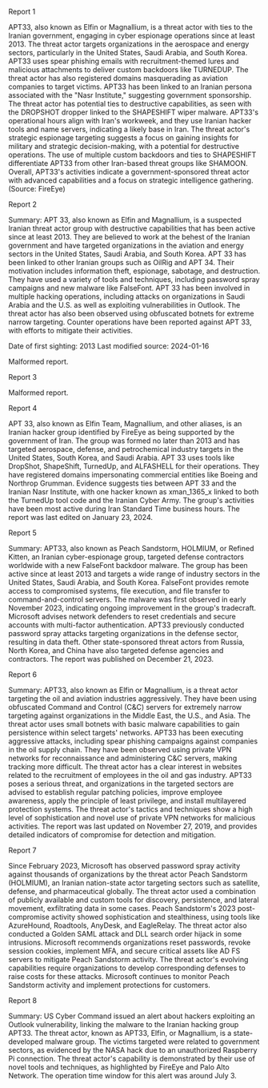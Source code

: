 
Report 1

APT33, also known as Elfin or Magnallium, is a threat actor with ties to the Iranian government, engaging in cyber espionage operations since at least 2013. The threat actor targets organizations in the aerospace and energy sectors, particularly in the United States, Saudi Arabia, and South Korea. APT33 uses spear phishing emails with recruitment-themed lures and malicious attachments to deliver custom backdoors like TURNEDUP. The threat actor has also registered domains masquerading as aviation companies to target victims. APT33 has been linked to an Iranian persona associated with the "Nasr Institute," suggesting government sponsorship. The threat actor has potential ties to destructive capabilities, as seen with the DROPSHOT dropper linked to the SHAPESHIFT wiper malware. APT33's operational hours align with Iran's workweek, and they use Iranian hacker tools and name servers, indicating a likely base in Iran. The threat actor's strategic espionage targeting suggests a focus on gaining insights for military and strategic decision-making, with a potential for destructive operations. The use of multiple custom backdoors and ties to SHAPESHIFT differentiate APT33 from other Iran-based threat groups like SHAMOON. Overall, APT33's activities indicate a government-sponsored threat actor with advanced capabilities and a focus on strategic intelligence gathering. (Source: FireEye)





Report 2

Summary:
APT 33, also known as Elfin and Magnallium, is a suspected Iranian threat actor group with destructive capabilities that has been active since at least 2013. They are believed to work at the behest of the Iranian government and have targeted organizations in the aviation and energy sectors in the United States, Saudi Arabia, and South Korea. APT 33 has been linked to other Iranian groups such as OilRig and APT 34. Their motivation includes information theft, espionage, sabotage, and destruction. They have used a variety of tools and techniques, including password spray campaigns and new malware like FalseFont. APT 33 has been involved in multiple hacking operations, including attacks on organizations in Saudi Arabia and the U.S. as well as exploiting vulnerabilities in Outlook. The threat actor has also been observed using obfuscated botnets for extreme narrow targeting. Counter operations have been reported against APT 33, with efforts to mitigate their activities. 

Date of first sighting: 2013
Last modified source: 2024-01-16

Malformed report.





Report 3

Malformed report.





Report 4

APT 33, also known as Elfin Team, Magnallium, and other aliases, is an Iranian hacker group identified by FireEye as being supported by the government of Iran. The group was formed no later than 2013 and has targeted aerospace, defense, and petrochemical industry targets in the United States, South Korea, and Saudi Arabia. APT 33 uses tools like DropShot, ShapeShift, TurnedUp, and ALFASHELL for their operations. They have registered domains impersonating commercial entities like Boeing and Northrop Grumman. Evidence suggests ties between APT 33 and the Iranian Nasr Institute, with one hacker known as xman_1365_x linked to both the TurnedUp tool code and the Iranian Cyber Army. The group's activities have been most active during Iran Standard Time business hours. The report was last edited on January 23, 2024.





Report 5

Summary:
APT33, also known as Peach Sandstorm, HOLMIUM, or Refined Kitten, an Iranian cyber-espionage group, targeted defense contractors worldwide with a new FalseFont backdoor malware. The group has been active since at least 2013 and targets a wide range of industry sectors in the United States, Saudi Arabia, and South Korea. FalseFont provides remote access to compromised systems, file execution, and file transfer to command-and-control servers. The malware was first observed in early November 2023, indicating ongoing improvement in the group's tradecraft. Microsoft advises network defenders to reset credentials and secure accounts with multi-factor authentication. APT33 previously conducted password spray attacks targeting organizations in the defense sector, resulting in data theft. Other state-sponsored threat actors from Russia, North Korea, and China have also targeted defense agencies and contractors. The report was published on December 21, 2023.





Report 6

Summary:
APT33, also known as Elfin or Magnallium, is a threat actor targeting the oil and aviation industries aggressively. They have been using obfuscated Command and Control (C&C) servers for extremely narrow targeting against organizations in the Middle East, the U.S., and Asia. The threat actor uses small botnets with basic malware capabilities to gain persistence within select targets' networks. APT33 has been executing aggressive attacks, including spear phishing campaigns against companies in the oil supply chain. They have been observed using private VPN networks for reconnaissance and administering C&C servers, making tracking more difficult. The threat actor has a clear interest in websites related to the recruitment of employees in the oil and gas industry. APT33 poses a serious threat, and organizations in the targeted sectors are advised to establish regular patching policies, improve employee awareness, apply the principle of least privilege, and install multilayered protection systems. The threat actor's tactics and techniques show a high level of sophistication and novel use of private VPN networks for malicious activities. The report was last updated on November 27, 2019, and provides detailed indicators of compromise for detection and mitigation.





Report 7

Since February 2023, Microsoft has observed password spray activity against thousands of organizations by the threat actor Peach Sandstorm (HOLMIUM), an Iranian nation-state actor targeting sectors such as satellite, defense, and pharmaceutical globally. The threat actor used a combination of publicly available and custom tools for discovery, persistence, and lateral movement, exfiltrating data in some cases. Peach Sandstorm's 2023 post-compromise activity showed sophistication and stealthiness, using tools like AzureHound, Roadtools, AnyDesk, and EagleRelay. The threat actor also conducted a Golden SAML attack and DLL search order hijack in some intrusions. Microsoft recommends organizations reset passwords, revoke session cookies, implement MFA, and secure critical assets like AD FS servers to mitigate Peach Sandstorm activity. The threat actor's evolving capabilities require organizations to develop corresponding defenses to raise costs for these attacks. Microsoft continues to monitor Peach Sandstorm activity and implement protections for customers.





Report 8

Summary: US Cyber Command issued an alert about hackers exploiting an Outlook vulnerability, linking the malware to the Iranian hacking group APT33. The threat actor, known as APT33, Elfin, or Magnallium, is a state-developed malware group. The victims targeted were related to government sectors, as evidenced by the NASA hack due to an unauthorized Raspberry Pi connection. The threat actor's capability is demonstrated by their use of novel tools and techniques, as highlighted by FireEye and Palo Alto Network. The operation time window for this alert was around July 3.


